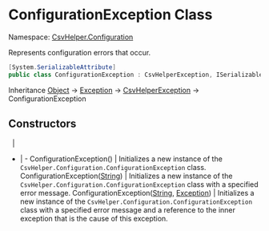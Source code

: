 # ConfigurationException Class

Namespace: [CsvHelper.Configuration](/api/CsvHelper.Configuration)

Represents configuration errors that occur.

```cs
[System.SerializableAttribute]
public class ConfigurationException : CsvHelperException, ISerializable
```

Inheritance [Object](https://docs.microsoft.com/en-us/dotnet/api/system.object) -> [Exception](https://docs.microsoft.com/en-us/dotnet/api/system.exception) -> [CsvHelperException](/api/CsvHelper/CsvHelperException) -> ConfigurationException

## Constructors
&nbsp; | &nbsp;
- | -
ConfigurationException() | Initializes a new instance of the ``CsvHelper.Configuration.ConfigurationException`` class.
ConfigurationException([String](https://docs.microsoft.com/en-us/dotnet/api/system.string)) | Initializes a new instance of the ``CsvHelper.Configuration.ConfigurationException`` class with a specified error message.
ConfigurationException([String](https://docs.microsoft.com/en-us/dotnet/api/system.string), [Exception](https://docs.microsoft.com/en-us/dotnet/api/system.exception)) | Initializes a new instance of the ``CsvHelper.Configuration.ConfigurationException`` class with a specified error message and a reference to the inner exception that is the cause of this exception.
